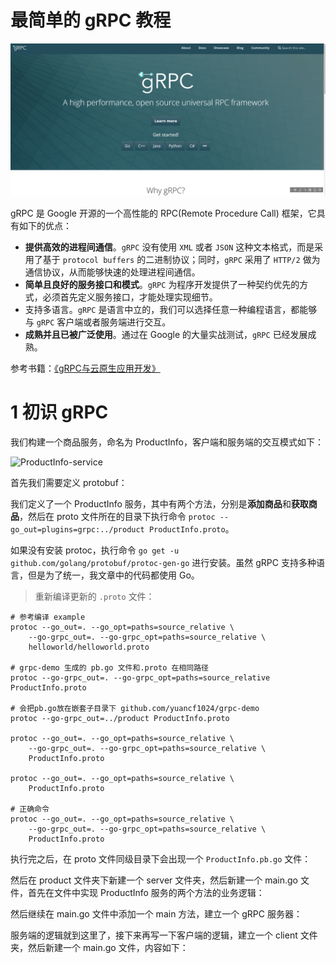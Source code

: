 # 最简单的 gRPC 教程

![gRPC](image/grpc.png)

gRPC 是 Google 开源的一个高性能的 RPC(Remote Procedure Call) 框架，它具有如下的优点：

- **提供高效的进程间通信**。`gRPC` 没有使用 `XML` 或者 `JSON` 这种文本格式，而是采用了基于 `protocol buffers` 的二进制协议；同时，`gRPC` 采用了 `HTTP/2` 做为通信协议，从而能够快速的处理进程间通信。
- **简单且良好的服务接口和模式**。`gRPC` 为程序开发提供了一种契约优先的方式，必须首先定义服务接口，才能处理实现细节。
- 支持多语言。`gRPC` 是语言中立的，我们可以选择任意一种编程语言，都能够与 `gRPC` 客户端或者服务端进行交互。
- **成熟并且已被广泛使用**。通过在 Google 的大量实战测试，`gRPC` 已经发展成熟。


参考书籍：[《gRPC与云原生应用开发》](https://item.jd.com/10026591237101.html)

# 1 初识 gRPC

我们构建一个商品服务，命名为 ProductInfo，客户端和服务端的交互模式如下：

![ProductInfo-service](/grpc-demo/image/ProductInfo-service.jpg)


首先我们需要定义 protobuf：

我们定义了一个 ProductInfo 服务，其中有两个方法，分别是**添加商品**和**获取商品**，然后在 proto 文件所在的目录下执行命令 `protoc --go_out=plugins=grpc:../product ProductInfo.proto`。

如果没有安装 protoc，执行命令 `go get -u github.com/golang/protobuf/protoc-gen-go` 进行安装。虽然 gRPC 支持多种语言，但是为了统一，我文章中的代码都使用 Go。

> 重新编译更新的 `.proto` 文件：

```shell
# 参考编译 example
protoc --go_out=. --go_opt=paths=source_relative \
    --go-grpc_out=. --go-grpc_opt=paths=source_relative \
    helloworld/helloworld.proto

# grpc-demo 生成的 pb.go 文件和.proto 在相同路径
protoc --go-grpc_out=. --go-grpc_opt=paths=source_relative ProductInfo.proto 

# 会把pb.go放在嵌套子目录下 github.com/yuancf1024/grpc-demo
protoc --go-grpc_out=../product ProductInfo.proto

protoc --go_out=. --go_opt=paths=source_relative \
    --go-grpc_out=. --go-grpc_opt=paths=source_relative \
    ProductInfo.proto

protoc --go_out=. --go_opt=paths=source_relative \
    ProductInfo.proto

# 正确命令
protoc --go_out=. --go_opt=paths=source_relative \
    --go-grpc_out=. --go-grpc_opt=paths=source_relative \
    ProductInfo.proto
```

执行完之后，在 proto 文件同级目录下会出现一个 `ProductInfo.pb.go` 文件：


然后在 product 文件夹下新建一个 server 文件夹，然后新建一个 main.go 文件，首先在文件中实现 ProductInfo 服务的两个方法的业务逻辑：

然后继续在 main.go 文件中添加一个 main 方法，建立一个 gRPC 服务器：

服务端的逻辑就到这里了，接下来再写一下客户端的逻辑，建立一个 client 文件夹，然后新建一个 main.go 文件，内容如下：